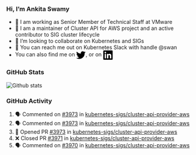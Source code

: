 ### Hi, I’m Ankita Swamy

- 💼 I am working as Senior Member of Technical Staff at VMware
- 👀 I am a maintainer of Cluster API for AWS project and an active contributor to SIG cluster lifecycle
- 💞️ I’m looking to collaborate on Kubernetes and SIGs
- 💬 You can reach me out on Kubernetes Slack with handle @swan
- You can also find me on <a href="https://twitter.com/SwamyAnkita" target="blank"><img align="center" src="https://raw.githubusercontent.com/Ankitasw/Ankitasw/master/svg/twitter.svg" alt="Ankitasw" height="25" width="25" color="#1DA1f2" /></a>, or on <a href="https://www.linkedin.com/in/Ankitaswamy/" target="blank"><img align="center" src="https://raw.githubusercontent.com/Ankitasw/Ankitasw/master/svg/linkedin.svg" alt="Ankitasw" height="25" width="25" /></a>

### GitHub Stats
![Github stats](https://github-readme-stats.vercel.app/api?username=Ankitasw&count_private=true&show_icons=true&theme=tokyonight)

### GitHub Activity 
<!--START_SECTION:activity-->
1. 🗣 Commented on [#3973](https://github.com/kubernetes-sigs/cluster-api-provider-aws/issues/3973) in [kubernetes-sigs/cluster-api-provider-aws](https://github.com/kubernetes-sigs/cluster-api-provider-aws)
2. 🗣 Commented on [#3973](https://github.com/kubernetes-sigs/cluster-api-provider-aws/issues/3973) in [kubernetes-sigs/cluster-api-provider-aws](https://github.com/kubernetes-sigs/cluster-api-provider-aws)
3. 💪 Opened PR [#3973](https://github.com/kubernetes-sigs/cluster-api-provider-aws/pull/3973) in [kubernetes-sigs/cluster-api-provider-aws](https://github.com/kubernetes-sigs/cluster-api-provider-aws)
4. ❌ Closed PR [#3971](https://github.com/kubernetes-sigs/cluster-api-provider-aws/pull/3971) in [kubernetes-sigs/cluster-api-provider-aws](https://github.com/kubernetes-sigs/cluster-api-provider-aws)
5. 🗣 Commented on [#3970](https://github.com/kubernetes-sigs/cluster-api-provider-aws/issues/3970) in [kubernetes-sigs/cluster-api-provider-aws](https://github.com/kubernetes-sigs/cluster-api-provider-aws)
<!--END_SECTION:activity-->
